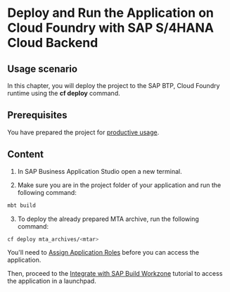 # Deploy and Run the Application on Cloud Foundry with SAP S/4HANA Cloud Backend

## Usage scenario

In this chapter, you will deploy the project to the SAP BTP, Cloud Foundry runtime using the **cf deploy** command.

## Prerequisites

You have prepared the project for [productive usage](../../develop/prep-for-prod.md).

## Content

1. In SAP Business Application Studio open a new terminal.

2. Make sure you are in the project folder of your application and run the following command:

```bash
mbt build
```

3. To deploy the already prepared MTA archive, run the following command:

```bash
cf deploy mta_archives/<mtar>
```

You'll need to [Assign Application Roles](https://developers.sap.com/tutorials/user-role-assignment.html) before you can access the application.

Then, proceed to the [Integrate with SAP Build Workzone](https://developers.sap.com/tutorials/integrate-with-work-zone.html) tutorial to access the application in a launchpad.

